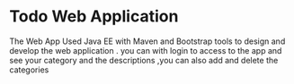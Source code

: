 # Todo Web Application
The Web App Used Java EE with Maven and Bootstrap tools to design and develop the web application .
you can with login to access to the app and see your category and the descriptions ,you can also add and delete the categories
